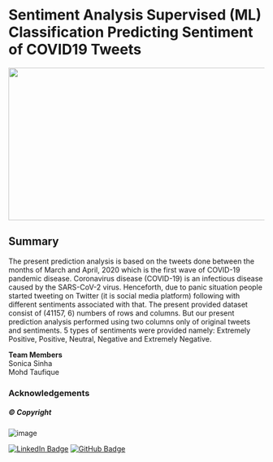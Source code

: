 # **Sentiment Analysis Supervised (ML) Classification Predicting Sentiment of COVID19 Tweets**


<p align="center">
  <img width="1000" height="300" src="https://user-images.githubusercontent.com/107030716/204017034-7ec59d88-977b-43fa-bd9c-a969561fe12e.png">
</p>






## Summary
The present prediction analysis is based on the tweets done between the months of March and April, 2020 which is the first wave of COVID-19 pandemic disease. Coronavirus disease (COVID-19) is an infectious disease caused by the SARS-CoV-2 virus. Henceforth, due to panic situation people started tweeting on Twitter (it is social media platform) following with different sentiments associated with that. 
The present provided dataset consist of (41157, 6) numbers of rows and columns. But our present prediction analysis performed using two columns only of original tweets and sentiments. 5 types of sentiments were provided namely: Extremely Positive, Positive, Neutral, Negative and Extremely Negative. 


<b>Team Members</b></br>
Sonica Sinha </br>
Mohd Taufique </br>








### Acknowledgements 

##### © Copyright 
![image](https://user-images.githubusercontent.com/107030716/198835325-f3e1f465-d56d-4af2-9847-75ec15f1c311.png)

[![LinkedIn Badge](https://img.shields.io/badge/LinkedIn-0077B5?style=for-the-badge&logo=linkedin&logoColor=white)](www.linkedin.com/in/sonica-sinha-25792b18b)
[![GitHub Badge](https://img.shields.io/badge/GitHub-100000?style=for-the-badge&logo=github&logoColor=white)](https://github.com/Soni-Test)
